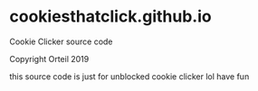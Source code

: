 # cookiesthatclick.github.io
Cookie Clicker source code

Copyright Orteil 2019






this source code is just for unblocked cookie clicker lol have fun
